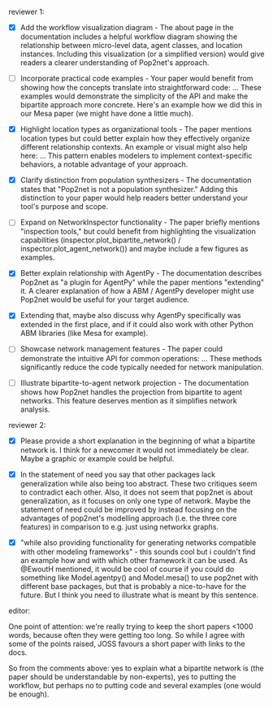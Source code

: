 reviewer 1:

- [X] Add the workflow visualization diagram - The about page in the documentation includes a helpful workflow diagram showing the relationship between micro-level data, agent classes, and location instances. Including this visualization (or a simplified version) would give readers a clearer understanding of Pop2net's approach.

- [ ] Incorporate practical code examples - Your paper would benefit from showing how the concepts translate into straightforward code: ... These examples would demonstrate the simplicity of the API and make the bipartite approach more concrete. Here's an example how we did this in our Mesa paper (we might have done a little much).

- [X] Highlight location types as organizational tools - The paper mentions location types but could better explain how they effectively organize different relationship contexts. An example or visual might also help here: ... This pattern enables modelers to implement context-specific behaviors, a notable advantage of your approach.

- [X] Clarify distinction from population synthesizers - The documentation states that "Pop2net is not a population synthesizer." Adding this distinction to your paper would help readers better understand your tool's purpose and scope.

- [ ] Expand on NetworkInspector functionality - The paper briefly mentions "inspection tools," but could benefit from highlighting the visualization capabilities (inspector.plot_bipartite_network() / inspector.plot_agent_network()) and maybe include a few figures as examples.

- [X] Better explain relationship with AgentPy - The documentation describes Pop2net as "a plugin for AgentPy" while the paper mentions "extending" it. A clearer explanation of how a ABM / AgentPy developer might use Pop2net would be useful for your target audience.

- [X] Extending that, maybe also discuss why AgentPy specifically was extended in the first place, and if it could also work with other Python ABM libraries (like Mesa for example).

- [ ] Showcase network management features - The paper could demonstrate the intuitive API for common operations: ... These methods significantly reduce the code typically needed for network manipulation.

- [ ] Illustrate bipartite-to-agent network projection - The documentation shows how Pop2net handles the projection from bipartite to agent networks. This feature deserves mention as it simplifies network analysis.


reviewer 2:

- [X] Please provide a short explanation in the beginning of what a bipartite network is. I think for a newcomer it would not immediately be clear. Maybe a graphic or example could be helpful.

- [X] In the statement of need you say that other packages lack generalization while also being too abstract. These two critiques seem to contradict each other. Also, it does not seem that pop2net is about generalization, as it focuses on only one type of network. Maybe the statement of need could be improved by instead focusing on the advantages of pop2net's modelling approach (i.e. the three core features) in comparison to e.g. just using networkx graphs.

- [X] "while also providing functionality for generating networks compatible with other modeling frameworks" - this sounds cool but i couldn't find an example how and with which other framework it can be used. As @EwoutH mentioned, it would be cool of course if you could do something like Model.agentpy() and Model.mesa() to use pop2net with different base packages, but that is probably a nice-to-have for the future. But I think you need to illustrate what is meant by this sentence.


editor:

One point of attention: we're really trying to keep the short papers <1000 words, because often they were getting too long. So while I agree with some of the points raised, JOSS favours a short paper with links to the docs.

So from the comments above: yes to explain what a bipartite network is (the paper should be understandable by non-experts), yes to putting the workflow, but perhaps no to putting code and several examples (one would be enough).
